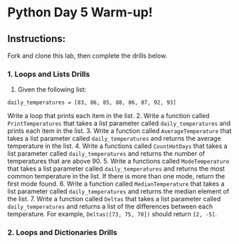 # Python Day 5 Warm-up!

## Instructions:
Fork and clone this lab, then complete the drills below.

### 1. Loops and Lists Drills

1. Given the following list:
  
  `daily_temperatures = [83, 86, 85, 88, 86, 87, 92, 93]`

  Write a loop that prints each item in the list.
2. Write a function called `PrintTemperatures` that takes a list parameter called `daily_temperatures` and prints each item in the list.
3. Write a function called `AverageTemperature` that takes a list parameter called `daily_temperatures` and returns the average temperature in the list.
4. Write a functions called `CountHotDays` that takes a list parameter called `daily_temperatures` and returns the number of temperatures that are above 90.
5. Write a functions called `ModeTemperature` that takes a list parameter called `daily_temperatures` and returns the most common temperature in the list. If there is more than one mode, return the first mode found.
6. Write a function called `MedianTemperature` that takes a list parameter called `daily_temperatures` and returns the median element of the list.
7. Write a function called `Deltas` that takes a list parameter called `daily_temperatures` and returns a list of the differences between each temperature. For example, `Deltas([73, 75, 70])` should return `[2, -5]`. 

### 2. Loops and Dictionaries Drills


